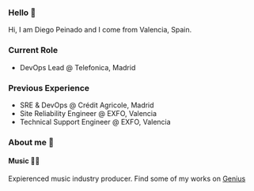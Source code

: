 ### Hello 👋

Hi, I am Diego Peinado and I come from Valencia, Spain. 

### Current Role
- DevOps Lead @ Telefonica, Madrid

### Previous Experience
- SRE & DevOps @ Crédit Agricole, Madrid
- Site Reliability Engineer @ EXFO, Valencia
- Technical Support Engineer @ EXFO, Valencia

### About me 🙂

#### Music 🎹📀
Expierenced music industry producer. Find some of my works on [Genius](https://genius.com/artists/Dp-soundz) 

